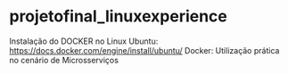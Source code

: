 # projetofinal_linuxexperience
Instalação do DOCKER no Linux Ubuntu: https://docs.docker.com/engine/install/ubuntu/ Docker: Utilização prática no cenário de Microsserviços 
